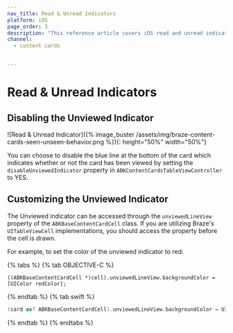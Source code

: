 ```yaml
---
nav_title: Read & Unread Indicators
platform: iOS
page_order: 3
description: "This reference article covers iOS read and unread indicators and how to implement them in your Content Cards."
channel:
  - content cards


---
```


# Read & Unread Indicators

## Disabling the Unviewed Indicator

 ![Read & Unread Indicator]({% image_buster /assets/img/braze-content-cards-seen-unseen-behavior.png %}){: height="50%" width="50%"}

You can choose to disable the blue line at the bottom of the card which indicates whether or not the card has been viewed by setting the `disableUnviewedIndicator` property in `ABKContentCardsTableViewController` to YES.

## Customizing the Unviewed Indicator

The Unviewed indicator can be accessed through the `unviewedLineView` property of the `ABKBaseContentCardCell` class. If you are utilizing Braze's `UITableViewCell` implementations, you should access the property before the cell is drawn.

For example, to set the color of the unviewed indicator to red:

{% tabs %}
{% tab OBJECTIVE-C %}

```objc
((ABKBaseContentCardCell *)cell).unviewedLineView.backgroundColor = [UIColor redColor];
```

{% endtab %}
{% tab swift %}

```swift
(card as? ABKBaseContentCardCell).unviewedLineView.backgroundColor = UIColor.red
```

{% endtab %}
{% endtabs %}
